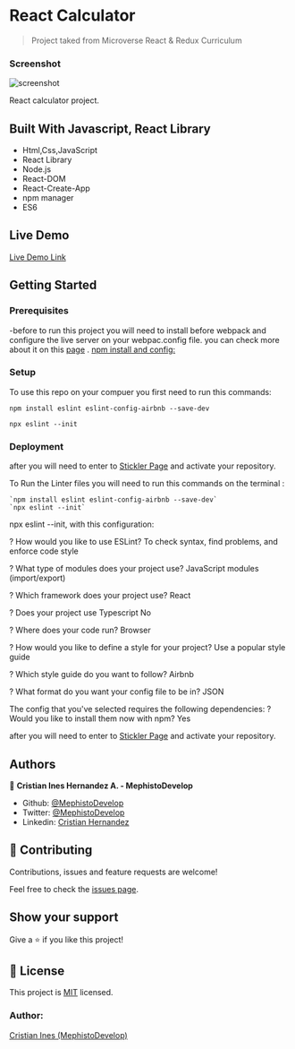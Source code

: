 # React Calculator

> Project taked from Microverse React & Redux Curriculum

### Screenshot

![screenshot](./dist/img/desktop.png)

React calculator project.

## Built With Javascript, React Library

- Html,Css,JavaScript
- React Library
- Node.js
- React-DOM
- React-Create-App
- npm manager
- ES6

## Live Demo

[Live Demo Link]()

## Getting Started

### Prerequisites

-before to run this project you will need to install before webpack and configure the live server on your webpac.config file. you can check more about it on this [page](https://webpack.js.org/guides/installation/) .
[npm install and config: ](https://docs.npmjs.com/cli/install)

### Setup

To use this repo on your compuer you first need to run this commands:

```
npm install eslint eslint-config-airbnb --save-dev

npx eslint --init
```

### Deployment

after you will need to enter to [Stickler Page](https://stickler-ci.com/) and activate your repository.

To Run the Linter files you will need to run this commands on the terminal :

```
`npm install eslint eslint-config-airbnb --save-dev`
`npx eslint --init`
```

npx eslint --init, with this configuration:

? How would you like to use ESLint? To check syntax, find problems, and enforce code style

? What type of modules does your project use? JavaScript modules (import/export)

? Which framework does your project use? React

? Does your project use Typescript No

? Where does your code run? Browser

? How would you like to define a style for your project? Use a popular style guide

? Which style guide do you want to follow? Airbnb

? What format do you want your config file to be in? JSON

The config that you've selected requires the following dependencies: ? Would you like to install them now with npm? Yes

after you will need to enter to [Stickler Page](https://stickler-ci.com/) and activate your repository.

## Authors

👤 **Cristian Ines Hernandez A. - MephistoDevelop**

- Github: [@MephistoDevelop](https://github.com/MephistoDevelop)
- Twitter: [@MephistoDevelop](https://twitter.com/MephistoDevelop)
- Linkedin: [Cristian Hernandez](https://www.linkedin.com/in/cristian-hernandez1992/)

## 🤝 Contributing

Contributions, issues and feature requests are welcome!

Feel free to check the [issues page](issues/).

## Show your support

Give a ⭐️ if you like this project!

## 📝 License

This project is [MIT](lic.url) licensed.

### Author:

[Cristian Ines (MephistoDevelop)](https://github.com/MephistoDevelop)
